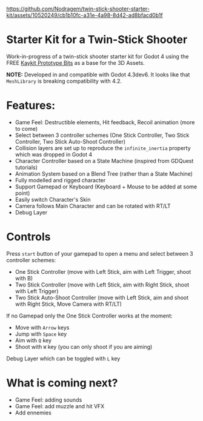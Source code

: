 https://github.com/Nodragem/twin-stick-shooter-starter-kit/assets/10520249/cb1b10fc-a31e-4a98-8d42-ad8bfacd0b1f

# Starter Kit for a Twin-Stick Shooter
Work-in-progress of a twin-stick shooter starter kit for Godot 4 using the FREE [Kaykit Prototype Bits](https://kaylousberg.itch.io/prototype-bits) as a base for the 3D Assets.

**NOTE:** Developed in and compatible with Godot 4.3dev6. It looks like that `MeshLibrary` is breaking compatibility with 4.2. 

# Features:
- Game Feel: Destructible elements, Hit feedback, Recoil animation (more to come)
- Select between 3 controller schemes (One Stick Controller, Two Stick Controller, Two Stick Auto-Shoot Controller)
- Collision layers are set up to reproduce the `infinite_inertia` property which was dropped in Godot 4
- Character Controller based on a State Machine (inspired from GDQuest tutorials)
- Animation System based on a Blend Tree (rather than a State Machine)
- Fully modelled and rigged character
- Support Gamepad or Keyboard (Keyboard + Mouse to be added at some point)
- Easily switch Character's Skin
- Camera follows Main Character and can be rotated with RT/LT
- Debug Layer

# Controls
Press `start` button of your gamepad to open a menu and select between 3 controller schemes:
- One Stick Controller (move with Left Stick, aim with Left Trigger, shoot with B)
- Two Stick Controller (move with Left Stick, aim with Right Stick, shoot with Left Trigger)
- Two Stick Auto-Shoot Controller (move with Left Stick, aim and shoot with Right Stick, Move Camera with RT/LT)

If no Gamepad only the One Stick Controller works at the moment:
- Move with `Arrow` keys
- Jump with `Space` key
- Aim with `Q` key
- Shoot with `W` key (you can only shoot if you are aiming)

Debug Layer which can be toggled with `L` key

# What is coming next?
- Game Feel: adding sounds
- Game Feel: add muzzle and hit VFX
- Add ennemies
